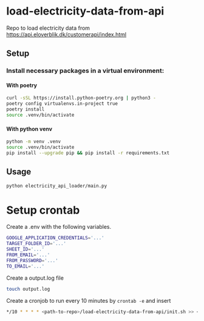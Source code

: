 # load-electricity-data-from-api 
Repo to load electricity data from https://api.eloverblik.dk/customerapi/index.html

## Setup

### Install necessary packages in a virtual environment:

#### With poetry

```bash
curl -sSL https://install.python-poetry.org | python3 -
poetry config virtualenvs.in-project true
poetry install
source .venv/bin/activate
```

#### With python venv

```bash
python -m venv .venv
source .venv/bin/activate
pip install --upgrade pip && pip install -r requirements.txt
```

## Usage

```bash
python electricity_api_loader/main.py
```

# Setup crontab

Create a .env with the following variables. 

```bash
GOOGLE_APPLICATION_CREDENTIALS='...'
TARGET_FOLDER_ID='...'
SHEET_ID='...'
FROM_EMAIL='...'
FROM_PASSWORD='...'
TO_EMAIL='...'
```

Create a output.log file
```bash
touch output.log
```

Create a cronjob to run every 10 minutes by `crontab -e` and insert

```bash
*/10 * * * * <path-to-repo>/load-electricity-data-from-api/init.sh >> <path-to-repo>/load-electricity-data-from-api/output.log 2>&1
```


